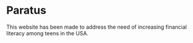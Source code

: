 # Paratus

This website has been made to address the need of increasing financial literacy among teens in the USA. 
